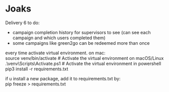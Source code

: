 # Joaks

Delivery 6 to do:  
- campaign completion history for supervisors to see (can see each campaign and which users completed them)
- some campaigns like green2go can be redeemed more than once 


every time activate virtual environment. on mac:  
source venv/bin/activate  # Activate the virtual environment on macOS/Linux
.\venv\Scripts\Activate.ps1  # Activate the virtual environment in powershell  
pip3 install -r requirements.txt

if u install a new package, add it to requirements.txt by:  
pip freeze > requirements.txt


